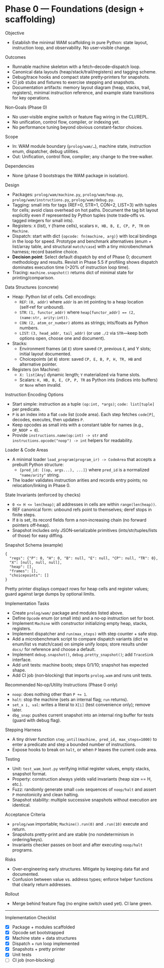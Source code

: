 # Phase 0 — Foundations (design + scaffolding)

Objective
- Establish the minimal WAM scaffolding in pure Python: state layout, instruction loop, and observability. No user‑visible change.

Outcomes
- Runnable machine skeleton with a fetch–decode–dispatch loop.
- Canonical data layouts (heap/stack/trail/registers) and tagging scheme.
- Debug/trace hooks and compact state pretty‑printers for snapshots.
- CI job stubs and fixtures to exercise stepping and snapshots.
 - Documentation artifacts: memory layout diagram (heap, stacks, trail, registers), minimal instruction reference, and example state transitions for key operations.

Non‑Goals (Phase 0)
- No user‑visible engine switch or feature flag wiring in the CLI/REPL.
- No unification, control flow, compiler, or indexing yet.
- No performance tuning beyond obvious constant‑factor choices.

Scope
- In: WAM module boundary (`prolog/wam/…`), machine state, instruction enum, dispatcher, debug utilities.
- Out: Unification, control flow, compiler; any change to the tree‑walker.

Dependencies
- None (phase 0 bootstraps the WAM package in isolation).

Design
- Packages: `prolog/wam/machine.py`, `prolog/wam/heap.py`, `prolog/wam/instructions.py`, `prolog/wam/debug.py`.
- Tagging: small ints for tags (REF=0, STR=1, CON=2, LIST=3) with tuples for cells; avoid class overhead on hot paths. Document the tag bit layout explicitly even if represented by Python tuples (note trade‑offs vs. tagged integers for small ints).
- Registers: `X` (list), `Y` (frame cells), scalars `H, HB, B, E, CP, P, TR` on `Machine`.
- Dispatch: start with dict `{opcode: fn(machine, arg)}` with local bindings in the loop for speed. Prototype and benchmark alternatives (enum + list/array table, and structural `match/case`) with a tiny microbenchmark harness; record baseline choice.
- **Decision point**: Select default dispatch by end of Phase 0; document methodology and results. Revisit in Phase 5.5 if profiling shows dispatch dominates execution time (>20% of instruction loop time).
- Tracing: `machine.snapshot()` returns dict of minimal state for printing/comparison.

Data Structures (concrete)
- Heap: Python list of cells. Cell encodings:
  - `REF`: `(0, addr)` where `addr` is an int pointing to a heap location (self‑ref for unbound).
  - `STR`: `(1, functor_addr)` where `heap[functor_addr] == (2, (name:str, arity:int))`.
  - `CON`: `(2, atom_or_number)` atoms as strings; ints/floats as Python numbers.
  - `LIST`: `(3, head_addr, tail_addr)` (or use `./2` via `STR`—keep both options open, choose one and document).
- Stacks:
  - Environment frames (at `E`) store saved `CP`, previous `E`, and Y slots; initial layout documented.
  - Choicepoints (at `B`) store: saved `CP, E, B, P, H, TR, HB` and alternative pointer.
- Registers (on Machine):
  - `X: list[Any]` dynamic length; `Y` materialized via frame slots.
  - Scalars: `H, HB, B, E, CP, P, TR` as Python ints (indices into buffers) or `None` when invalid.

Instruction Encoding Options
- Start simple: instruction as a tuple `(op:int, *args)`; `code: list[tuple]` per predicate.
- `P` is an index into a flat `code` list (code area). Each step fetches `code[P]`, decodes, executes, then updates `P`.
- Keep opcodes as small ints with a constant table for names (e.g., `OP_NOOP = 0`).
- Provide `instructions.name(op:int) -> str` and `instructions.opcode("noop") -> int` helpers for readability.

Loader & Code Areas
- A minimal loader `load_program(program_ir) -> CodeArea` that accepts a prebuilt Python structure:
  - `{pred_id: [(op, args...), ...]}` where `pred_id` is a normalized `"name/arity"` string.
- The loader validates instruction arities and records entry points; no relocation/linking in Phase 0.

State Invariants (enforced by checks)
- `0 <= H <= len(heap)`; all addresses in cells are within `range(len(heap))`.
- REF canonical form: unbound refs point to themselves; deref stops in finite steps.
- If `B` is set, its record fields form a non‑increasing chain (no forward pointers off‑heap).
- Snapshot includes only JSON‑serializable primitives (ints/str/tuples/lists of those) for easy diffing.

Snapshot Schema (example)
```
{
  "regs": {"P": 0, "H": 0, "B": null, "E": null, "CP": null, "TR": 0},
  "X": [null, null, null],
  "heap": [],
  "frames": [],
  "choicepoints": []
}
```
Pretty printer displays compact rows for heap cells and register values; guard against large dumps by optional limits.

Implementation Tasks
- Create `prolog/wam/` package and modules listed above.
- Define `Opcode` enum (or small ints) and a no‑op instruction set for boot.
- Implement `Machine` with constructor initializing empty heap, stacks, registers.
- Implement dispatcher and `run(max_steps)` with step counter + safe stop.
- Add a microbenchmark script to compare dispatch variants (dict vs enum/list vs match/case) on simple unify loops; store results under `docs/` for reference and choose a default.
- Implement `debug.snapshot()`, `debug.pretty_snapshot()`; add `TraceSink` interface.
- Add unit tests: machine boots; steps 0/1/10; snapshot has expected shape.
- Add CI job (non‑blocking) that imports `prolog.wam` and runs unit tests.

Recommended No‑op/Utility Instructions (Phase 0 only)
- `noop`: does nothing other than `P += 1`.
- `halt`: stop the machine (sets an internal flag; `run` returns).
- `set_x i, val`: writes a literal to `X[i]` (test convenience only); remove later.
- `dbg_snap`: pushes current snapshot into an internal ring buffer for tests (guard with debug flag).

Stepping Harness
- A tiny driver function `step_until(machine, pred_id, max_steps=1000)` to enter a predicate and step a bounded number of instructions.
- Expose hooks to break on `halt`, or when `P` leaves the current code area.

Testing
- Unit: `test_wam_boot.py` verifying initial register values, empty stacks, snapshot format.
- Property: construction always yields valid invariants (heap size == H, etc.).
 - Fuzz: randomly generate small `code` sequences of `noop/halt` and assert `P` monotonicity and clean halting.
 - Snapshot stability: multiple successive snapshots without execution are identical.

Acceptance Criteria
- `prolog/wam` importable; `Machine().run(0)` and `.run(10)` execute and return.
- Snapshots pretty‑print and are stable (no nondeterminism in ordering/keys).
 - Invariants checker passes on boot and after executing `noop/halt` programs.

Risks
- Over‑engineering early structures. Mitigate by keeping data flat and documented.
 - Confusion between value vs. address types; enforce helper functions that clearly return addresses.

Rollout
- Merge behind feature flag (no engine switch used yet). CI lane green.

---

Implementation Checklist
- [x] Package + modules scaffolded
- [x] Opcode set bootstrapped
- [x] Machine state + data structures
- [x] Dispatch + run loop implemented
- [x] Snapshots + pretty printer
- [x] Unit tests
- [ ] CI job (non‑blocking)
